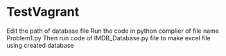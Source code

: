 # TestVagrant
Edit the path of database file 
Run the code in python complier of file name Problem1.py
Then run code of IMDB_Database.py file to make excel file using created database
